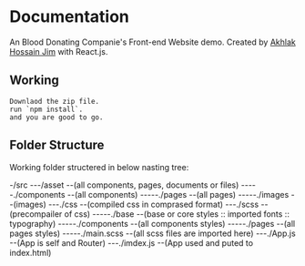 # Documentation

An Blood Donating Companie's Front-end Website demo. Created by [Akhlak Hossain Jim](http://akhlak-hossain-jim.github.io/) with React.js.

## Working

    Downlaod the zip file.
    run `npm install`.
    and you are good to go.

## Folder Structure

Working folder structered in below nasting tree:

-/src
---/asset --(all components, pages, documents or files)
-----./components --(all components)
-----./pages --(all pages)
-----./images --(images)
---./css --(compiled css in comprased format)
---./scss --(precompailer of css)
-----./base --(base or core styles :: imported fonts :: typography)
-----./components --(all components styles)
-----./pages --(all pages styles)
-----./main.scss --(all scss files are imported here)
---./App.js --(App is self and Router)
---./imdex.js --(App used and puted to index.html)
